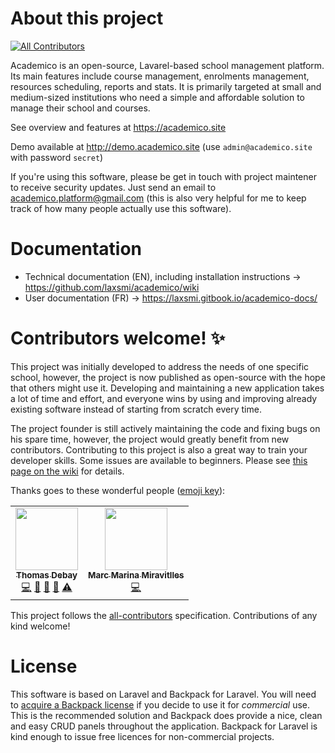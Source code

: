 # About this project
<!-- ALL-CONTRIBUTORS-BADGE:START - Do not remove or modify this section -->
[![All Contributors](https://img.shields.io/badge/all_contributors-2-orange.svg?style=flat-square)](#contributors-)
<!-- ALL-CONTRIBUTORS-BADGE:END -->
Academico is an open-source, Lavarel-based school management platform. Its main features include course management, enrolments management, resources scheduling, reports and stats. It is primarily targeted at small and medium-sized institutions who need a simple and affordable solution to manage their school and courses.

See overview and features at https://academico.site

Demo available at http://demo.academico.site (use `admin@academico.site` with password `secret`)

If you're using this software, please be get in touch with project maintener to receive security updates. Just send an email to academico.platform@gmail.com (this is also very helpful for me to keep track of how many people actually use this software).

# Documentation
* Technical documentation (EN), including installation instructions -> https://github.com/laxsmi/academico/wiki
* User documentation (FR) -> https://laxsmi.gitbook.io/academico-docs/

# Contributors welcome! ✨
This project was initially developed to address the needs of one specific school, however, the project is now published as open-source with the hope that others might use it. Developing and maintaining a new application takes a lot of time and effort, and everyone wins by using and improving already existing software instead of starting from scratch every time.

The project founder is still actively maintaining the code and fixing bugs on his spare time, however, the project would greatly benefit from new contributors. Contributing to this project is also a great way to train your developer skills. Some issues are available to beginners. Please see [this page on the wiki](https://github.com/laxsmi/academico/wiki/Development-Roadmap) for details.

Thanks goes to these wonderful people ([emoji key](https://allcontributors.org/docs/en/emoji-key)):

<!-- ALL-CONTRIBUTORS-LIST:START - Do not remove or modify this section -->
<!-- prettier-ignore-start -->
<!-- markdownlint-disable -->
<table>
  <tr>
    <td align="center"><a href="https://github.com/laxsmi"><img src="https://avatars3.githubusercontent.com/u/1422621?v=4" width="100px;" alt=""/><br /><sub><b>Thomas Debay</b></sub></a><br /><a href="https://github.com/laxsmi/academico/commits?author=laxsmi" title="Code">💻</a> <a href="https://github.com/laxsmi/academico/commits?author=laxsmi" title="Documentation">📖</a> <a href="#ideas-laxsmi" title="Ideas, Planning, & Feedback">🤔</a> <a href="#maintenance-laxsmi" title="Maintenance">🚧</a> <a href="https://github.com/laxsmi/academico/commits?author=laxsmi" title="Tests">⚠️</a></td>
    <td align="center"><a href="https://github.com/marcmarina"><img src="https://avatars3.githubusercontent.com/u/38327883?v=4" width="100px;" alt=""/><br /><sub><b>Marc Marina Miravitlles</b></sub></a><br /><a href="https://github.com/laxsmi/academico/commits?author=marcmarina" title="Code">💻</a></td>
  </tr>
</table>

<!-- markdownlint-enable -->
<!-- prettier-ignore-end -->
<!-- ALL-CONTRIBUTORS-LIST:END -->

This project follows the [all-contributors](https://github.com/all-contributors/all-contributors) specification. Contributions of any kind welcome!

# License
This software is based on Laravel and Backpack for Laravel. You will need to [acquire a Backpack license](https://backpackforlaravel.com/pricing) if you decide to use it for _commercial_ use. This is the recommended solution and Backpack does provide a nice, clean and easy CRUD panels throughout the application. Backpack for Laravel is kind enough to issue free licences for non-commercial projects.
